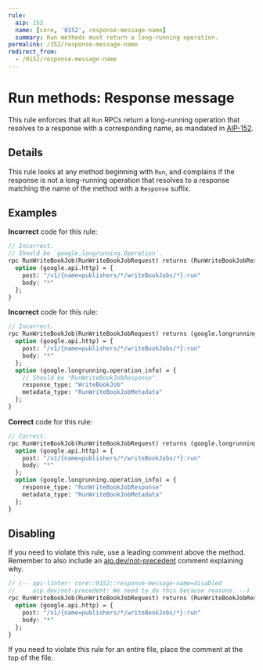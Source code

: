 ```yaml
---
rule:
  aip: 152
  name: [core, '0152', response-message-name]
  summary: Run methods must return a long-running operation.
permalink: /152/response-message-name
redirect_from:
  - /0152/response-message-name
---
```


# Run methods: Response message

This rule enforces that all `Run` RPCs return a long-running operation that
resolves to a response with a corresponding name, as mandated in [AIP-152][].

## Details

This rule looks at any method beginning with `Run`, and complains if the
response is not a long-running operation that resolves to a response matching
the name of the method with a `Response` suffix.

## Examples

**Incorrect** code for this rule:

```proto
// Incorrect.
// Should be `google.longrunning.Operation`.
rpc RunWriteBookJob(RunWriteBookJobRequest) returns (RunWriteBookJobResponse) {
  option (google.api.http) = {
    post: "/v1/{name=publishers/*/writeBookJobs/*}:run"
    body: "*"
  };
}
```

**Incorrect** code for this rule:

```proto
// Incorrect.
rpc RunWriteBookJob(RunWriteBookJobRequest) returns (google.longrunning.Operation) {
  option (google.api.http) = {
    post: "/v1/{name=publishers/*/writeBookJobs/*}:run"
    body: "*"
  };
  option (google.longrunning.operation_info) = {
    // Should be "RunWriteBookJobResponse".
    response_type: "WriteBookJob"
    metadata_type: "RunWriteBookJobMetadata"
  };
}
```

**Correct** code for this rule:

```proto
// Correct.
rpc RunWriteBookJob(RunWriteBookJobRequest) returns (google.longrunning.Operation) {
  option (google.api.http) = {
    post: "/v1/{name=publishers/*/writeBookJobs/*}:run"
    body: "*"
  };
  option (google.longrunning.operation_info) = {
    response_type: "RunWriteBookJobResponse"
    metadata_type: "RunWriteBookJobMetadata"
  };
}
```

## Disabling

If you need to violate this rule, use a leading comment above the method.
Remember to also include an [aip.dev/not-precedent][] comment explaining why.

```proto
// (-- api-linter: core::0152::response-message-name=disabled
//     aip.dev/not-precedent: We need to do this because reasons. --)
rpc RunWriteBookJob(RunWriteBookJobRequest) returns (RunWriteBookJobResponse) {
  option (google.api.http) = {
    post: "/v1/{name=publishers/*/writeBookJobs/*}:run"
    body: "*"
  };
}
```

If you need to violate this rule for an entire file, place the comment at the
top of the file.

[aip-152]: https://aip.dev/152
[aip.dev/not-precedent]: https://aip.dev/not-precedent
